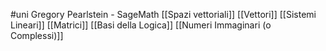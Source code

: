 #uni 
Gregory Pearlstein - SageMath
[[Spazi vettoriali]] 
[[Vettori]]
[[Sistemi Lineari]]
[[Matrici]]
[[Basi della Logica]]
[[Numeri Immaginari (o Complessi)]]